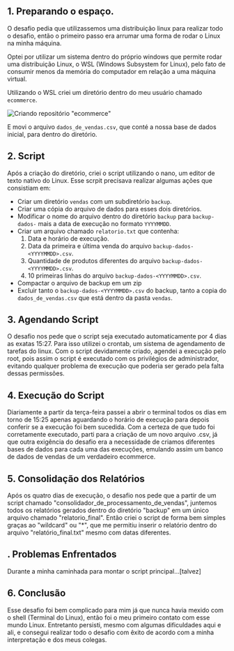 ## 1. Preparando o espaço.
O desafio pedia que utilizassemos uma distribuição linux para realizar todo o desafio, então o primeiro passo era arrumar uma forma de rodar o Linux na minha máquina.

Optei por utilizar um sistema dentro do próprio windows que permite rodar uma distribuição Linux, o WSL (Windows Subsystem for Linux), pelo fato de consumir menos da memória do computador em relação a uma máquina virtual.

Utilizando o WSL criei um diretório dentro do meu usuário chamado ```ecommerce```. 

![Criando repositório "ecommerce"](Sprint1/evidencias/criando_diretório_ecommerce.png)

E movi o arquivo ```dados_de_vendas.csv```, que conté a nossa base de dados inicial, para dentro do diretório.

## 2. Script
Após a criação do diretório, criei o script utilizando o nano, um editor de texto nativo do Linux.
Esse scrpit precisava realizar algumas ações que consistiam em:
- Criar um diretório ```vendas``` com um subdiretório ```backup```.
- Criar uma cópia do arquivo de dados para esses dois diretórios.
- Modificar o nome do arquivo dentro do diretório ```backup``` para ```backup-dados-``` mais a data de execução no formato ```YYYYMMDD```.
- Criar um arquivo chamado ```relatorio.txt``` que contenha:
  1. Data e horário de execução.
  2. Data da primeira e última venda do arquivo ```backup-dados-<YYYYMMDD>.csv```.
  3. Quantidade de produtos diferentes do arquivo ```backup-dados-<YYYYMMDD>.csv```.
  4. 10 primeiras linhas do arquivo ```backup-dados-<YYYYMMDD>.csv```.
- Compactar o arquivo de backup em um zip
- Excluir tanto o ```backup-dados-<YYYYMMDD>.csv``` do backup, tanto a copia do ```dados_de_vendas.csv``` que está dentro da pasta ```vendas```.
  
## 3. Agendando Script
O desafio nos pede que o script seja executado automaticamente por 4 dias as exatas 15:27.
Para isso utilizei o crontab, um sistema de agendamento de tarefas do linux.
Com o script devidamente criado, agendei a execução pelo root, pois assim o script é executado com os privilégios de administrador, evitando qualquer problema de execução que poderia ser gerado pela falta dessas permissões.

## 4. Execução do Script
Diariamente a partir da terça-feira passei a abrir o terminal todos os dias em torno de 15:25 apenas aguardando o horário de execução para depois conferir se a execução foi bem sucedida. Com a certeza de que tudo foi corretamente executado, parti para a criação de um novo arquivo .csv, já que outra exigência do desafio era a necessidade de criamos diferentes bases de dados para cada uma das execuções, emulando assim um banco de dados de vendas de um verdadeiro ecommerce.

## 5. Consolidação dos Relatórios
Após os quatro dias de execução, o desafio nos pede que a partir de um script chamado "consolidador_de_processamento_de_vendas", juntemos todos os relatórios gerados dentro do diretório "backup" em um único arquivo chamado "relatorio_final".
Então criei o script de forma bem simples graças ao "wildcard" ou "*", que me permitiu inserir o relatório dentro do arquivo "relatório_final.txt" mesmo com datas diferentes.

## . Problemas Enfrentados
Durante a minha caminhada para montar o script principal...[talvez]

## 6. Conclusão
Esse desafio foi bem complicado para mim já que nunca havia mexido com o shell (Terminal do Linux), então foi o meu primeiro contato com esse mundo Linux. Entretanto persisti, mesmo com algumas dificuldades aqui e ali, e consegui realizar todo o desafio com êxito de acordo com a minha interpretação e dos meus colegas.

